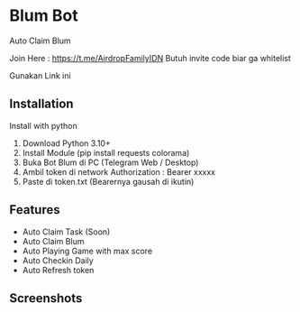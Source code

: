 
# Blum Bot
Auto Claim Blum

Join Here : https://t.me/AirdropFamilyIDN
Butuh invite code biar ga whitelist

Gunakan Link ini 





## Installation

Install with python

  1. Download Python 3.10+
  2. Install Module (pip install requests colorama)
  3. Buka Bot Blum di PC (Telegram Web / Desktop)
  4. Ambil token di network Authorization : Bearer xxxxx
  5. Paste di token.txt (Bearernya gausah di ikutin)



## Features

- Auto Claim Task (Soon)
- Auto Claim Blum
- Auto Playing Game with max score
- Auto Checkin Daily
- Auto Refresh token

## Screenshots


